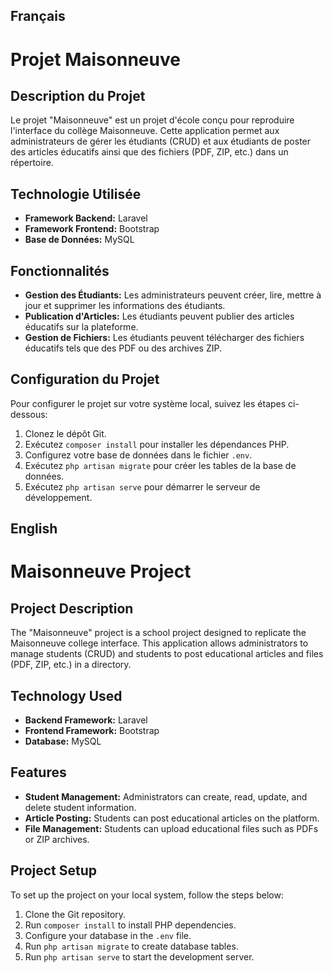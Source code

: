 ## Français

# Projet Maisonneuve

## Description du Projet
Le projet "Maisonneuve" est un projet d'école conçu pour reproduire l'interface du collège Maisonneuve. Cette application permet aux administrateurs de gérer les étudiants (CRUD) et aux étudiants de poster des articles éducatifs ainsi que des fichiers (PDF, ZIP, etc.) dans un répertoire.

## Technologie Utilisée
- **Framework Backend:** Laravel
- **Framework Frontend:** Bootstrap
- **Base de Données:** MySQL

## Fonctionnalités
- **Gestion des Étudiants:** Les administrateurs peuvent créer, lire, mettre à jour et supprimer les informations des étudiants.
- **Publication d'Articles:** Les étudiants peuvent publier des articles éducatifs sur la plateforme.
- **Gestion de Fichiers:** Les étudiants peuvent télécharger des fichiers éducatifs tels que des PDF ou des archives ZIP.

## Configuration du Projet
Pour configurer le projet sur votre système local, suivez les étapes ci-dessous:
1. Clonez le dépôt Git.
2. Exécutez `composer install` pour installer les dépendances PHP.
3. Configurez votre base de données dans le fichier `.env`.
4. Exécutez `php artisan migrate` pour créer les tables de la base de données.
5. Exécutez `php artisan serve` pour démarrer le serveur de développement.

## English

# Maisonneuve Project

## Project Description
The "Maisonneuve" project is a school project designed to replicate the Maisonneuve college interface. This application allows administrators to manage students (CRUD) and students to post educational articles and files (PDF, ZIP, etc.) in a directory.

## Technology Used
- **Backend Framework:** Laravel
- **Frontend Framework:** Bootstrap
- **Database:** MySQL

## Features
- **Student Management:** Administrators can create, read, update, and delete student information.
- **Article Posting:** Students can post educational articles on the platform.
- **File Management:** Students can upload educational files such as PDFs or ZIP archives.

## Project Setup
To set up the project on your local system, follow the steps below:
1. Clone the Git repository.
2. Run `composer install` to install PHP dependencies.
3. Configure your database in the `.env` file.
4. Run `php artisan migrate` to create database tables.
5. Run `php artisan serve` to start the development server.

